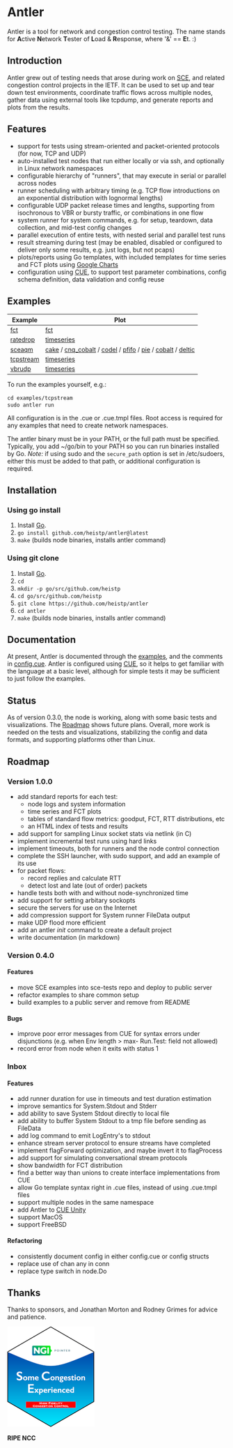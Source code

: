 # Antler

Antler is a tool for network and congestion control testing. The name stands for
**A**ctive **N**etwork **T**ester of **L**oad & **R**esponse, where '&' ==
**E**t. :)

## Introduction

Antler grew out of testing needs that arose during work on
[SCE](https://datatracker.ietf.org/doc/draft-morton-tsvwg-sce/), and related
congestion control projects in the IETF. It can be used to set up and tear down
test environments, coordinate traffic flows across multiple nodes, gather data
using external tools like tcpdump, and generate reports and plots from the
results.

## Features

* support for tests using stream-oriented and packet-oriented protocols (for
  now, TCP and UDP)
* auto-installed test nodes that run either locally or via ssh, and optionally
  in Linux network namespaces
* configurable hierarchy of "runners", that may execute in serial or parallel
  across nodes
* runner scheduling with arbitrary timing (e.g. TCP flow introductions on an
  exponential distribution with lognormal lengths)
* configurable UDP packet release times and lengths, supporting from isochronous
  to VBR or bursty traffic, or combinations in one flow
* system runner for system commands, e.g. for setup, teardown, data collection,
  and mid-test config changes
* parallel execution of entire tests, with nested serial and parallel test runs
* result streaming during test (may be enabled, disabled or configured to
  deliver only some results, e.g. just logs, but not pcaps)
* plots/reports using Go templates, with included templates for time series and
  FCT plots using [Google Charts](https://developers.google.com/chart)
* configuration using [CUE](https://cuelang.org/), to support test parameter
  combinations, config schema definition, data validation and config reuse

## Examples

| Example                     | Plot            |
| --------------------------- | --------------- |
| [fct](examples/fct/fct.cue.tmpl) | [fct](https://www.heistp.net/downloads/antler/examples/fct/fct.html) |
| [ratedrop](examples/ratedrop/ratedrop.cue) | [timeseries](https://www.heistp.net/downloads/antler/examples/ratedrop/timeseries.html) |
| [sceaqm](examples/sceaqm/sceaqm.cue) | [cake](https://www.heistp.net/downloads/antler/examples/sceaqm/cake_timeseries.html) / [cnq_cobalt](https://www.heistp.net/downloads/antler/examples/sceaqm/cnq_cobalt_timeseries.html) / [codel](https://www.heistp.net/downloads/antler/examples/sceaqm/codel_timeseries.html) / [pfifo](https://www.heistp.net/downloads/antler/examples/sceaqm/pfifo_timeseries.html) / [pie](https://www.heistp.net/downloads/antler/examples/sceaqm/pie_timeseries.html) / [cobalt](https://www.heistp.net/downloads/antler/examples/sceaqm/cobalt_timeseries.html) / [deltic](https://www.heistp.net/downloads/antler/examples/sceaqm/deltic_timeseries.html) |
| [tcpstream](examples/tcpstream/tcpstream.cue) | [timeseries](https://www.heistp.net/downloads/antler/examples/tcpstream/timeseries.html) |
| [vbrudp](examples/vbrudp/vbrudp.cue) | [timeseries](https://www.heistp.net/downloads/antler/examples/vbrudp/timeseries.html) |

To run the examples yourself, e.g.:
```
cd examples/tcpstream
sudo antler run
```

All configuration is in the .cue or .cue.tmpl files. Root access is required for
any examples that need to create network namespaces.

The antler binary must be in your PATH, or the full path must be specified.
Typically, you add ~/go/bin to your PATH so you can run binaries installed by
Go. *Note:* if using sudo and the `secure_path` option is set in /etc/sudoers,
either this must be added to that path, or additional configuration is required.

## Installation

### Using go install

1. Install [Go](https://go.dev/).
2. `go install github.com/heistp/antler@latest`
3. `make` (builds node binaries, installs antler command)

### Using git clone

1. Install [Go](https://go.dev/).
2. `cd`
3. `mkdir -p go/src/github.com/heistp`
4. `cd go/src/github.com/heistp`
5. `git clone https://github.com/heistp/antler`
6. `cd antler`
7. `make` (builds node binaries, installs antler command)

## Documentation

At present, Antler is documented through the [examples](examples), and the
comments in [config.cue](config.cue). Antler is configured using
[CUE](https://cuelang.org/), so it helps to get familiar with the language at a
basic level, although for simple tests it may be sufficient to just follow the
examples.

## Status

As of version 0.3.0, the node is working, along with some basic tests and
visualizations. The [Roadmap](#roadmap) shows future plans. Overall, more work
is needed on the tests and visualizations, stabilizing the config and data
formats, and supporting platforms other than Linux.

## Roadmap

### Version 1.0.0

- add standard reports for each test:
  - node logs and system information
  - time series and FCT plots
  - tables of standard flow metrics: goodput, FCT, RTT distributions, etc
  - an HTML index of tests and results
- add support for sampling Linux socket stats via netlink (in C)
- implement incremental test runs using hard links
- implement timeouts, both for runners and the node control connection
- complete the SSH launcher, with sudo support, and add an example of its use
- for packet flows:
  - record replies and calculate RTT
  - detect lost and late (out of order) packets
- handle tests both with and without node-synchronized time
- add support for setting arbitary sockopts
- secure the servers for use on the Internet
- add compression support for System runner FileData output
- make UDP flood more efficient
- add an antler _init_ command to create a default project
- write documentation (in markdown)

### Version 0.4.0

#### Features

- move SCE examples into sce-tests repo and deploy to public server
- refactor examples to share common setup
- build examples to a public server and remove from README

#### Bugs

- improve poor error messages from CUE for syntax errors under disjunctions
  (e.g. when Env length > max- Run.Test: field not allowed)
- record error from node when it exits with status 1

### Inbox

#### Features

- add runner duration for use in timeouts and test duration estimation
- improve semantics for System.Stdout and Stderr
- add ability to save System Stdout directly to local file
- add ability to buffer System Stdout to a tmp file before sending as FileData
- add log command to emit LogEntry's to stdout
- enhance stream server protocol to ensure streams have completed
- implement flagForward optimization, and maybe invert it to flagProcess
- add support for simulating conversational stream protocols
- show bandwidth for FCT distribution
- find a better way than unions to create interface implementations from CUE
- allow Go template syntax right in .cue files, instead of using .cue.tmpl files
- support multiple nodes in the same namespace
- add Antler to [CUE Unity](https://github.com/marketplace/cue-unity)
- support MacOS
- support FreeBSD

#### Refactoring

- consistently document config in either config.cue or config structs
- replace use of chan any in conn
- replace type switch in node.Do

## Thanks

Thanks to sponsors, and Jonathan Morton and Rodney Grimes for advice and
patience.

![NGI SCE Sticker](/doc/img/ngi-sce-sticker-200x230.png "NGI SCE Sticker")

**RIPE NCC**
